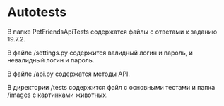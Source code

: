 # Autotests
В папке PetFriendsApiTests содержатся файлы с ответами к заданию 19.7.2.

В файле /settings.py содержится валидный логин и пароль,  и невалидный логин и пароль.

В файле /api.py содержатся методы API.

В директории /tests содержится файл с основными тестами и папка /images с картинками животных.
